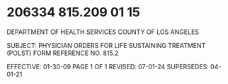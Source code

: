 # 206334 815.209 01 15

DEPARTMENT OF HEALTH SERVICES 
COUNTY OF LOS ANGELES 
 
SUBJECT: PHYSICIAN ORDERS FOR LIFE SUSTAINING 
TREATMENT (POLST) FORM REFERENCE NO. 815.2 
 
 
EFFECTIVE: 01-30-09 PAGE 1 OF 1 
REVISED: 07-01-24 
SUPERSEDES: 04-01-21
